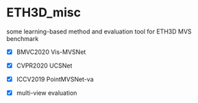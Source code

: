 # ETH3D_misc
some learning-based method and evaluation tool for ETH3D MVS benchmark


- [x] BMVC2020 Vis-MVSNet
- [x] CVPR2020 UCSNet
- [x] ICCV2019 PointMVSNet-va
- [x] multi-view evaluation


